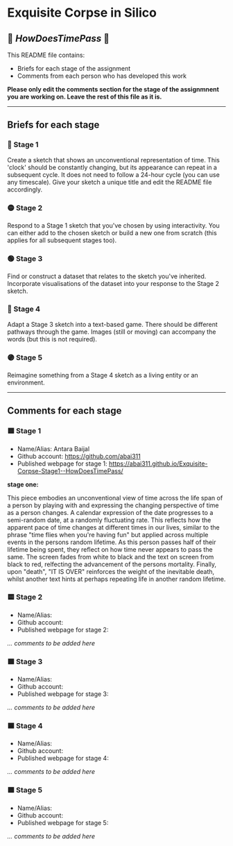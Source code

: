 # Exquisite Corpse in Silico
## 🔻 *HowDoesTimePass* 🔻

This README file contains:
- Briefs for each stage of the assignment
- Comments from each person who has developed this work

**Please only edit the comments section for the stage of the assignmnent you are working on. Leave the rest of this file as it is.**

*****
## Briefs for each stage

### 🔴 Stage 1
Create a sketch that shows an unconventional representation of time. This 'clock' should be constantly changing, but its appearance can repeat in a subsequent cycle. It does not need to follow a 24-hour cycle (you can use any timescale). Give your sketch a unique title and edit the README file accordingly.

### 🟡 Stage 2
Respond to a Stage 1 sketch that you've chosen by using interactivity. You can either add to the chosen sketch or build a new one from scratch (this applies for all subsequent stages too).

### 🟢 Stage 3
Find or construct a dataset that relates to the sketch you've inherited. Incorporate visualisations of the dataset into your response to the Stage 2 sketch.

### 🔵 Stage 4
Adapt a Stage 3 sketch into a text-based game. There should be different pathways through the game. Images (still or moving) can accompany the words (but this is not required).

### 🟣 Stage 5
Reimagine something from a Stage 4 sketch as a living entity or an environment.

*****
## Comments for each stage

### 🟥 Stage 1
- Name/Alias: Antara Baijal  
- Github account: https://github.com/abai311
- Published webpage for stage 1: https://abai311.github.io/Exquisite-Corpse-Stage1--HowDoesTimePass/

**stage one:**

This piece embodies an unconventional view of time across the life span of a person by playing with and expressing the changing perspective of time as a person changes. A calendar expression of the date progresses to a semi-random date, at a randomly fluctuating rate. This reflects how the apparent pace of time changes at different times in our lives, similar to the phrase "time flies when you're having fun" but applied across multiple events in the persons random lifetime. As this person passes half of their lifetime being spent, they reflect on how time never appears to pass the same. The screen fades from white to black and the text on screen from black to red, relfecting the advancement of the persons mortality. Finally, upon "death", "IT IS OVER" reinforces the weight of the inevitable death, whilst another text hints at perhaps repeating life in another random lifetime. 


### 🟨 Stage 2
- Name/Alias:
- Github account:
- Published webpage for stage 2:

*... comments to be added here*

### 🟩 Stage 3
- Name/Alias:
- Github account:
- Published webpage for stage 3:

*... comments to be added here*

### 🟦 Stage 4
- Name/Alias:
- Github account:
- Published webpage for stage 4:

*... comments to be added here*

### 🟪 Stage 5
- Name/Alias:
- Github account:
- Published webpage for stage 5:

*... comments to be added here*
